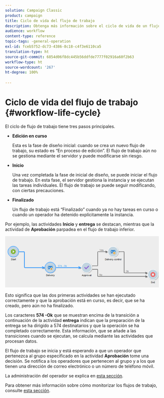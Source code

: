 ```yaml
---
solution: Campaign Classic
product: campaign
title: Ciclo de vida del flujo de trabajo
description: Obtenga más información sobre el ciclo de vida de un flujo de trabajo
audience: workflow
content-type: reference
topic-tags: -general-operation
exl-id: fceb5752-dc73-4386-8c18-c4f3e6110ca5
translation-type: ht
source-git-commit: 6854d06f8dc445b56ddfde7777f02916a60f2b63
workflow-type: ht
source-wordcount: '267'
ht-degree: 100%

---
```


# Ciclo de vida del flujo de trabajo {#workflow-life-cycle}

El ciclo de flujo de trabajo tiene tres pasos principales.

* **Edición en curso**

   Esta es la fase de diseño inicial: cuando se crea un nuevo flujo de trabajo, su estado es “En proceso de edición”. El flujo de trabajo aún no se gestiona mediante el servidor y puede modificarse sin riesgo.

* **Inicio**

   Una vez completada la fase de inicial de diseño, se puede iniciar el flujo de trabajo. En esta fase, el servidor gestiona la instancia y se ejecutan las tareas individuales. El flujo de trabajo se puede seguir modificando, con ciertas precauciones.

* **Finalizado**

   Un flujo de trabajo está “Finalizado” cuando ya no hay tareas en curso o cuando un operador ha detenido explícitamente la instancia.

Por ejemplo, las actividades **Inicio** y **entrega** se destacan, mientras que la actividad de **Aprobación** parpadea en el flujo de trabajo inferior.

![](assets/new-workflow-6.png)

Esto significa que las dos primeras actividades se han ejecutado correctamente y que la aprobación está en curso, es decir, que se ha creado, pero aún no ha finalizado.

Los caracteres **574 -Ok** que se muestran encima de la transición a continuación de la actividad **entrega** indican que la preparación de la entrega se ha dirigido a 574 destinatarios y que la operación se ha completado correctamente. Esta información, que se añade a las transiciones cuando se ejecutan, se calcula mediante las actividades que procesan datos.

El flujo de trabajo se inicia y está esperando a que un operador que pertenezca al grupo especificado en la actividad **Aprobación** tome una decisión. Se notifica a los operadores que pertenecen al grupo y a los que tienen una dirección de correo electrónico o un número de teléfono móvil.

La administración del operador se explica en [esta sección](../../platform/using/access-management.md).

Para obtener más información sobre cómo monitorizar los flujos de trabajo, consulte [esta sección](../../workflow/using/monitoring-workflow-execution.md).
